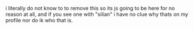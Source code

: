 i literally do not know to to remove this so its js going to be here for no reason at all, and if you see one with "silian" i have no clue why thats on my profile nor do ik who that is.
